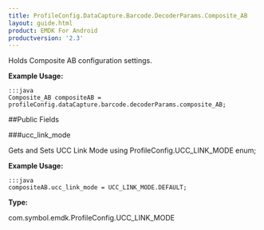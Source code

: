 ```yaml
---
title: ProfileConfig.DataCapture.Barcode.DecoderParams.Composite_AB
layout: guide.html
product: EMDK For Android
productversion: '2.3'
---
```


Holds Composite AB configuration settings.

 

**Example Usage:**
	
	:::java	
	Composite_AB compositeAB = profileConfig.dataCapture.barcode.decoderParams.composite_AB;


##Public Fields

###ucc_link_mode

Gets and Sets UCC Link Mode using  ProfileConfig.UCC_LINK_MODE enum;

 

**Example Usage:**
	
	:::java	
	compositeAB.ucc_link_mode = UCC_LINK_MODE.DEFAULT;


**Type:**

com.symbol.emdk.ProfileConfig.UCC_LINK_MODE










